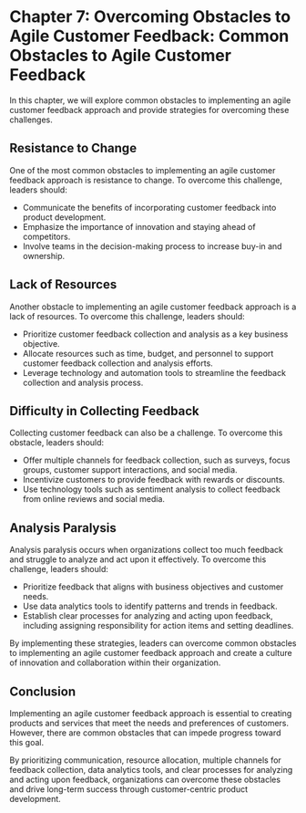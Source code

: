 Chapter 7: Overcoming Obstacles to Agile Customer Feedback: Common Obstacles to Agile Customer Feedback
=======================================================================================================

In this chapter, we will explore common obstacles to implementing an agile customer feedback approach and provide strategies for overcoming these challenges.

Resistance to Change
--------------------

One of the most common obstacles to implementing an agile customer feedback approach is resistance to change. To overcome this challenge, leaders should:

* Communicate the benefits of incorporating customer feedback into product development.
* Emphasize the importance of innovation and staying ahead of competitors.
* Involve teams in the decision-making process to increase buy-in and ownership.

Lack of Resources
-----------------

Another obstacle to implementing an agile customer feedback approach is a lack of resources. To overcome this challenge, leaders should:

* Prioritize customer feedback collection and analysis as a key business objective.
* Allocate resources such as time, budget, and personnel to support customer feedback collection and analysis efforts.
* Leverage technology and automation tools to streamline the feedback collection and analysis process.

Difficulty in Collecting Feedback
---------------------------------

Collecting customer feedback can also be a challenge. To overcome this obstacle, leaders should:

* Offer multiple channels for feedback collection, such as surveys, focus groups, customer support interactions, and social media.
* Incentivize customers to provide feedback with rewards or discounts.
* Use technology tools such as sentiment analysis to collect feedback from online reviews and social media.

Analysis Paralysis
------------------

Analysis paralysis occurs when organizations collect too much feedback and struggle to analyze and act upon it effectively. To overcome this challenge, leaders should:

* Prioritize feedback that aligns with business objectives and customer needs.
* Use data analytics tools to identify patterns and trends in feedback.
* Establish clear processes for analyzing and acting upon feedback, including assigning responsibility for action items and setting deadlines.

By implementing these strategies, leaders can overcome common obstacles to implementing an agile customer feedback approach and create a culture of innovation and collaboration within their organization.

Conclusion
----------

Implementing an agile customer feedback approach is essential to creating products and services that meet the needs and preferences of customers. However, there are common obstacles that can impede progress toward this goal.

By prioritizing communication, resource allocation, multiple channels for feedback collection, data analytics tools, and clear processes for analyzing and acting upon feedback, organizations can overcome these obstacles and drive long-term success through customer-centric product development.
